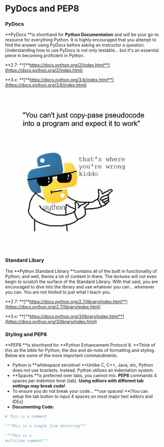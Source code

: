 # PyDocs and PEP8

### PyDocs

**PyDocs **is shorthand for **Python Documentation** and will be your go-to resource for everything Python. It is highly encouraged that you attempt to find the answer using PyDocs before asking an instructor a question. Understanding how to use PyDocs is not only testable... but it's an essential piece in becoming proficient in Python.

**2.7: **[**https://docs.python.org/2/index.html**](https://docs.python.org/2/index.html)

**3.x: **[**https://docs.python.org/3.6/index.html**](https://docs.python.org/3.6/index.html)

### 



![](/assets/596e4c96650e5.jpeg)

### Standard Libary

The **Python Standard Library **contains all of the built in functionality of Python; and well, theres a lot of content in there. The lectures will not even begin to scratch the surface of the Standard Library. With that said, you are encouraged to dive into the library and use whatever you can... whenever you can. You are not limited to just what I teach you.

**2.7: **[**https://docs.python.org/2.7/library/index.html**](https://docs.python.org/2.7/library/index.html)

**3.x: **[**https://docs.python.org/3/library/index.html**](https://docs.python.org/3/library/index.html)

### 

### Styling and PEP8

**PEP8 **is shorthand for **Python Enhancement Protocol 8. **Think of this as the bible for Python; the dos and do-nots of formatting and styling. Below are some of the more important commandments.

* Python is **whitespace sensitive! **Unlike C, C++, Java, etc, Python does not use brackets. Instead, Python utilizes an indentation system. 
* **Spaces **is preferred over tabs, you cannot mix. **PEP8** commands 4 spaces per indention level \(tab\). **Using editors with different tab settings may break code!**
* To ensure you do not break your code... **use spaces! **\(You can setup the tab button to input 4 spaces on most major text editors and IDEs\)
* **Documenting Code:**

```py
# This is a comment
```

```py
"""This is a single line docstring"""
```

```py
"""This is a 
multiline comment"""
```

## 




